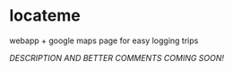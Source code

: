 locateme
========

webapp + google maps page for easy logging trips

*DESCRIPTION AND BETTER COMMENTS COMING SOON!*
